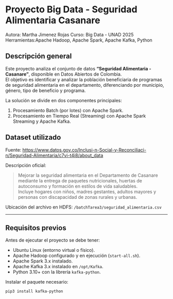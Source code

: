 # Proyecto Big Data - Seguridad Alimentaria Casanare

Autora: Martha Jimenez Rojas
Curso: Big Data - UNAD 2025  
Herramientas:Apache Hadoop, Apache Spark, Apache Kafka, Python  


## Descripción general

Este proyecto analiza el conjunto de datos **“Seguridad Alimentaria - Casanare”**, disponible en Datos Abiertos de Colombia.  
El objetivo es identificar y analizar la población beneficiaria de programas de seguridad alimentaria en el departamento, diferenciando por municipio, género, tipo de beneficio y programa.  

La solución se divide en dos componentes principales:

1. Procesamiento Batch (por lotes) con Apache Spark.  
2. Procesamiento en Tiempo Real (Streaming) con Apache Spark Streaming y Apache Kafka.


##  Dataset utilizado

Fuente: https://www.datos.gov.co/Inclusi-n-Social-y-Reconciliaci-n/Seguridad-Alimentaria/c7vi-t4i8/about_data

Descripción oficial:
> Mejorar la seguridad alimentaria en el Departamento de Casanare mediante la entrega de paquetes nutricionales, huertas de autoconsumo y formación en estilos de vida saludables.  
> Incluye hogares con niños, madres gestantes, adultos mayores y personas con discapacidad de zonas rurales y urbanas.

Ubicación del archivo en HDFS:
`/batchTarea3/seguridad_alimentaria.csv`

---

## Requisitos previos

Antes de ejecutar el proyecto se debe  tener:

- Ubuntu Linux (entorno virtual o físico).  
- Apache Hadoop configurado y en ejecución (`start-all.sh`).  
- Apache Spark 3.x instalado.  
- Apache Kafka 3.x instalado en `/opt/Kafka`.  
- Python 3.10+ con la librería `kafka-python`.

Instalar el paquete necesario:
```bash
pip3 install kafka-python
